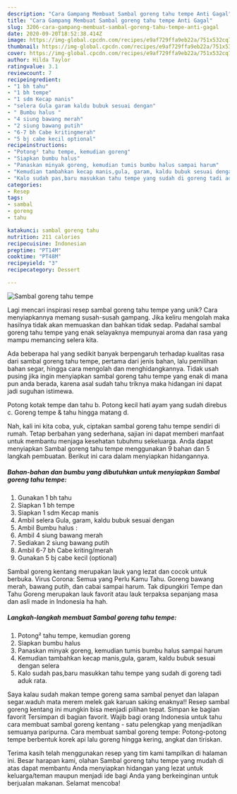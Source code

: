 ```yaml
---
description: "Cara Gampang Membuat Sambal goreng tahu tempe Anti Gagal"
title: "Cara Gampang Membuat Sambal goreng tahu tempe Anti Gagal"
slug: 3206-cara-gampang-membuat-sambal-goreng-tahu-tempe-anti-gagal
date: 2020-09-20T18:52:38.414Z
image: https://img-global.cpcdn.com/recipes/e9af729ffa9eb22a/751x532cq70/sambal-goreng-tahu-tempe-foto-resep-utama.jpg
thumbnail: https://img-global.cpcdn.com/recipes/e9af729ffa9eb22a/751x532cq70/sambal-goreng-tahu-tempe-foto-resep-utama.jpg
cover: https://img-global.cpcdn.com/recipes/e9af729ffa9eb22a/751x532cq70/sambal-goreng-tahu-tempe-foto-resep-utama.jpg
author: Hilda Taylor
ratingvalue: 3.1
reviewcount: 7
recipeingredient:
- "1 bh tahu"
- "1 bh tempe"
- "1 sdm Kecap manis"
- "selera Gula garam kaldu bubuk sesuai dengan"
- " Bumbu halus "
- "4 siung bawang merah"
- "2 siung bawang putih"
- "6-7 bh Cabe kritingmerah"
- "5 bj cabe kecil optional"
recipeinstructions:
- "Potong² tahu tempe, kemudian goreng"
- "Siapkan bumbu halus"
- "Panaskan minyak goreng, kemudian tumis bumbu halus sampai harum"
- "Kemudian tambahkan kecap manis,gula, garam, kaldu bubuk sesuai dengan selera"
- "Kalo sudah pas,baru masukkan tahu tempe yang sudah di goreng tadi aduk rata."
categories:
- Resep
tags:
- sambal
- goreng
- tahu

katakunci: sambal goreng tahu 
nutrition: 211 calories
recipecuisine: Indonesian
preptime: "PT14M"
cooktime: "PT48M"
recipeyield: "3"
recipecategory: Dessert

---
```



![Sambal goreng tahu tempe](https://img-global.cpcdn.com/recipes/e9af729ffa9eb22a/751x532cq70/sambal-goreng-tahu-tempe-foto-resep-utama.jpg)

Lagi mencari inspirasi resep sambal goreng tahu tempe yang unik? Cara menyiapkannya memang susah-susah gampang. Jika keliru mengolah maka hasilnya tidak akan memuaskan dan bahkan tidak sedap. Padahal sambal goreng tahu tempe yang enak selayaknya mempunyai aroma dan rasa yang mampu memancing selera kita.

Ada beberapa hal yang sedikit banyak berpengaruh terhadap kualitas rasa dari sambal goreng tahu tempe, pertama dari jenis bahan, lalu pemilihan bahan segar, hingga cara mengolah dan menghidangkannya. Tidak usah pusing jika ingin menyiapkan sambal goreng tahu tempe yang enak di mana pun anda berada, karena asal sudah tahu triknya maka hidangan ini dapat jadi suguhan istimewa.

Potong kotak tempe dan tahu b. Potong kecil hati ayam yang sudah direbus c. Goreng tempe &amp; tahu hingga matang d.


Nah, kali ini kita coba, yuk, ciptakan sambal goreng tahu tempe sendiri di rumah. Tetap berbahan yang sederhana, sajian ini dapat memberi manfaat untuk membantu menjaga kesehatan tubuhmu sekeluarga. Anda dapat menyiapkan Sambal goreng tahu tempe menggunakan 9 bahan dan 5 langkah pembuatan. Berikut ini cara dalam menyiapkan hidangannya.

<!--inarticleads1-->

##### Bahan-bahan dan bumbu yang dibutuhkan untuk menyiapkan Sambal goreng tahu tempe:

1. Gunakan 1 bh tahu
1. Siapkan 1 bh tempe
1. Siapkan 1 sdm Kecap manis
1. Ambil selera Gula, garam, kaldu bubuk sesuai dengan
1. Ambil  Bumbu halus :
1. Ambil 4 siung bawang merah
1. Sediakan 2 siung bawang putih
1. Ambil 6-7 bh Cabe kriting/merah
1. Gunakan 5 bj cabe kecil (optional)


Sambal goreng kentang merupakan lauk yang lezat dan cocok untuk berbuka. Virus Corona: Semua yang Perlu Kamu Tahu. Goreng bawang merah, bawang putih, dan cabai sampai harum. Tak dipungkiri Tempe dan Tahu Goreng merupakan lauk favorit atau lauk terpaksa sepanjang masa dan asli made in Indonesia ha hah. 

<!--inarticleads2-->

##### Langkah-langkah membuat Sambal goreng tahu tempe:

1. Potong² tahu tempe, kemudian goreng
1. Siapkan bumbu halus
1. Panaskan minyak goreng, kemudian tumis bumbu halus sampai harum
1. Kemudian tambahkan kecap manis,gula, garam, kaldu bubuk sesuai dengan selera
1. Kalo sudah pas,baru masukkan tahu tempe yang sudah di goreng tadi aduk rata.


Saya kalau sudah makan tempe goreng sama sambal penyet dan lalapan segar.waduh mata merem melek gak karuan saking enaknya!! Resep sambal goreng kentang ini mungkin bisa menjadi pilihan tepat. Simpan ke bagian favorit Tersimpan di bagian favorit. Wajib bagi orang Indonesia untuk tahu cara membuat sambal goreng kentang - satu pelengkap yang menjadikan semuanya paripurna. Cara membuat sambal goreng tempe: Potong-potong tempe berbentuk korek api lalu goreng hingga kering, angkat dan tiriskan. 

Terima kasih telah menggunakan resep yang tim kami tampilkan di halaman ini. Besar harapan kami, olahan Sambal goreng tahu tempe yang mudah di atas dapat membantu Anda menyiapkan hidangan yang lezat untuk keluarga/teman maupun menjadi ide bagi Anda yang berkeinginan untuk berjualan makanan. Selamat mencoba!
